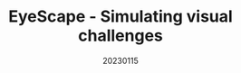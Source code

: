 ---
title: "EyeScape - Simulating visual challenges"
team: "Priyadarshi Satyam | Elvira Mishra | Rani Panit | Dhanraj Singh"
tags: VR Quest Unity

video_provider: "youtube"
video_id:

header:
    teaser: /assets/img/projects/2023/course_project_3.jpg

overview: EyeScape is an immersive VR experience of visual challenges. The user will be transported to spaces that force them to view the world through the lens of someone visually differently-abled. This experience is meant to evoke empathy as well as understanding for the people with these conditions. This experience will be helpful for those who care for individuals with these conditions as well as people who would like to understand their daily struggles.


project-link: https://www.behance.net/gallery/185574473/EyeScape-A-Virtual-Reality-Simulation

active: "yes"
type: "course"
year: "2023"
date: 20230115

---